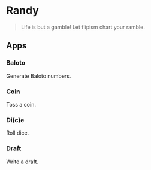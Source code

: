 # Randy

> Life is but a gamble! Let flipism chart your ramble.

## Apps

### Baloto

Generate Baloto numbers.

### Coin

Toss a coin.

### Di(c)e

Roll dice.

### Draft

Write a draft.
